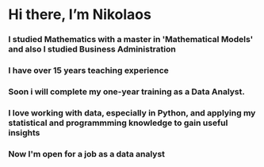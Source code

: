 # Hi there, I’m Nikolaos

### I studied Mathematics with a master in 'Mathematical Models' and also I studied Business Administration 
### I have over 15 years teaching experience 
### Soon i will complete my one-year training as a Data Analyst.
### I love working with data, especially in Python, and applying my statistical and programmming knowledge to gain useful insights
### Now I'm open for a job as a data analyst

<!---
Nikolaos27/Nikolaos27 is a ✨ special ✨ repository because its `README.md` (this file) appears on your GitHub profile.
You can click the Preview link to take a look at your changes.
--->
